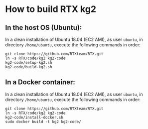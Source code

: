 
# How to build RTX kg2

## In the host OS (Ubuntu):

In a clean installation of Ubuntu 18.04 (EC2 AMI), as user `ubuntu`, in directory `/home/ubuntu`,
execute the following commands in order:

    git clone https://github.com/RTXteam/RTX.git
    ln -s RTX/code/kg2 kg2-code
    kg2-code/setup-kg2.sh
    kg2-code/build-kg2.sh

## In a Docker container:

In a clean installation of Ubuntu 18.04 (EC2 AMI), as user `ubuntu`, in directory `/home/ubuntu`,
execute the following commands in order:

    git clone https://github.com/RTXteam/RTX.git
    ln -s RTX/code/kg2 kg2-code
    kg2-code/install-docker.sh
    sudo docker build -t kg2 kg2-code/


